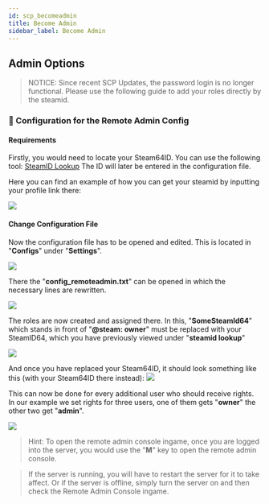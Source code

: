 ```yaml
---
id: scp_becomeadmin
title: Become Admin
sidebar_label: Become Admin
---
```


## Admin Options

> NOTICE: Since recent SCP Updates, the password login is no longer functional. Please use the following guide to add your roles directly by the steamid. 

###  📃 Configuration for the Remote Admin Config

#### Requirements

Firstly, you would need to locate your Steam64ID.
You can use the following tool: [SteamID Lookup](https://steamid.io/lookup)
The ID will later be entered in the configuration file.

Here you can find an example of how you can get your steamid by inputting your profile link there:

![](https://screensaver01.zap-hosting.com/index.php/s/yPeWAQAGAiHRSKM/preview)

#### Change Configuration File

Now the configuration file has to be opened and edited.
This is located in "**Configs**" under "**Settings**".

![](https://screensaver01.zap-hosting.com/index.php/s/oH5YB7tsGCfaZcs/preview)

There the "**config_remoteadmin.txt**" can be opened in which the necessary lines are rewritten.

![](https://screensaver01.zap-hosting.com/index.php/s/tBZofytXqRBrGSp/preview)

The roles are now created and assigned there.
In this, "**SomeSteamId64**" which stands in front of "**@steam: owner**" must be replaced with your SteamID64, which you have previously viewed under "**steamid lookup**"

![](https://screensaver01.zap-hosting.com/index.php/s/stbApKLcs9x3tDF/preview)

And once you have replaced your Steam64ID, it should look something like this (with your Steam64ID there instead):
![](https://screensaver01.zap-hosting.com/index.php/s/6zHMtDXiopC72Z9/preview)

This can now be done for every additional user who should receive rights.
In our example we set rights for three users, one of them gets "**owner**" the other two get "**admin**".

![](https://screensaver01.zap-hosting.com/index.php/s/dpGCZcszyGGc3XR/preview)

> Hint: To open the remote admin console ingame, once you are logged into the server, you would use the "**M**" key to open the remote admin console. 

> If the server is running, you will have to restart the server for it to take affect. Or if the server is offline, simply turn the server on and then check the Remote Admin Console ingame.
